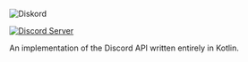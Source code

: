 ![Diskord](https://user-images.githubusercontent.com/12981608/40595532-0ad78f62-6203-11e8-9ef9-ff4c1cfe32bc.png) 

[![Discord Server](https://discordapp.com/api/guilds/450082907185479700/widget.png?style=shield)](https://discord.gg/27trEwn)

An implementation of the Discord API written entirely in Kotlin.
